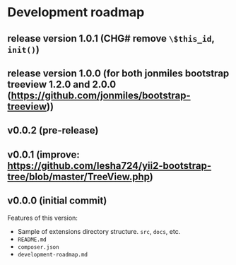 # Development roadmap

## release version 1.0.1 (CHG# remove `\$this_id`, `init()`)


## release version 1.0.0 (for both jonmiles bootstrap treeview 1.2.0 and 2.0.0 (https://github.com/jonmiles/bootstrap-treeview))


## v0.0.2 (pre-release)


## v0.0.1 (improve: https://github.com/lesha724/yii2-bootstrap-tree/blob/master/TreeView.php)


## v0.0.0 (initial commit)

Features of this version:

* Sample of extensions directory structure. `src`, `docs`, etc.
* `README.md`
* `composer.json`
* `development-roadmap.md`
